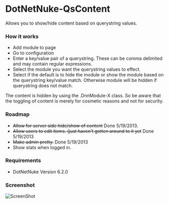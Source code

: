 DotNetNuke-QsContent
====================

Allows you to show/hide content based on querystring values.


### How it works
* Add module to page
* Go to configuration
* Enter a key/value pair of a querystring. These can be comma delimited and may contain regular expressions.
* Select the module you want the querystring values to effect.
* Select if the default is to hide the module or show the module based on the querystring key/value match. Otherwise module will be hidden if querystring does not match.

The content is hidden by using the .DnnModule-X class. So be aware that the toggling of content is merely for cosmetic reasons and not for security.

### Roadmap
* <del>Allow for server side hide/show of content</del> Done 5/19/2013.
* <del>Allow users to edit items. (just haven't gotten around to it yet</del> Done 5/19/2013
* <del>Make admin pretty.</del> Done 5/19/2013
* Show stats when logged in.

### Requirements
* DotNetNuke Version 6.2.0

### Screenshot

![ScreenShot](https://dl.dropboxusercontent.com/u/10620012/Qscontent-v2.png)